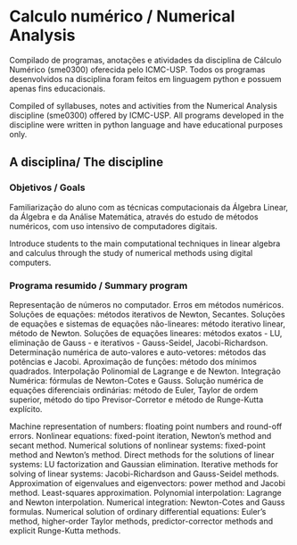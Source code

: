 # **Calculo numérico** / **Numerical Analysis**

Compilado de programas, anotações e atividades da disciplina de Cálculo Numérico (sme0300) oferecida pelo ICMC-USP. Todos os programas desenvolvidos na disciplina foram feitos em linguagem python e possuem apenas fins educacionais.

Compiled of syllabuses, notes and activities from the Numerical Analysis discipline (sme0300) offered by ICMC-USP. All programs developed in the discipline were written in python language and have educational purposes only.

## A disciplina/ The discipline

### Objetivos / Goals

Familiarização do aluno com as técnicas computacionais da Álgebra Linear, da Álgebra e da Análise Matemática, através do estudo de métodos numéricos, com uso intensivo de computadores digitais.
 
Introduce students to the main computational techniques in linear algebra and calculus through the study of numerical methods using digital computers.

### Programa resumido / Summary program

Representação de números no computador. Erros em métodos numéricos. Soluções de equações: métodos iterativos de Newton, Secantes. Soluções de equações e sistemas de equações não-lineares: método iterativo linear, método de Newton. Soluções de equações lineares: métodos exatos - LU, eliminação de Gauss - e iterativos - Gauss-Seidel, Jacobi-Richardson. Determinação numérica de auto-valores e auto-vetores: métodos das potências e Jacobi. Aproximação de funções: método dos mínimos quadrados. Interpolação Polinomial de Lagrange e de Newton. Integração Numérica: fórmulas de Newton-Cotes e Gauss. Solução numérica de equações diferenciais ordinárias: método de Euler, Taylor de ordem superior, método do tipo Previsor-Corretor e método de Runge-Kutta explícito.
 
Machine representation of numbers: floating point numbers and round-off errors. Nonlinear equations: fixed-point iteration, Newton’s method and secant method. Numerical solutions of nonlinear systems: fixed-point method and Newton’s method. Direct methods for the solutions of linear systems: LU factorization and Gaussian elimination. Iterative methods for solving of linear systems: Jacobi-Richardson and Gauss-Seidel methods. Approximation of eigenvalues and eigenvectors: power method and Jacobi method. Least-squares approximation. Polynomial interpolation: Lagrange and Newton interpolation. Numerical integration: Newton-Cotes and Gauss formulas. Numerical solution of ordinary differential equations: Euler’s method, higher-order Taylor methods, predictor-corrector methods and explicit Runge-Kutta methods.
 
